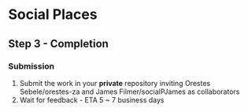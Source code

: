 # Social Places
## Step 3 - Completion
### Submission
1. Submit the work in your **private** repository inviting Orestes Sebele/orestes-za and James Filmer/socialPJames as collaborators
2. Wait for feedback - ETA 5 ~ 7 business days
